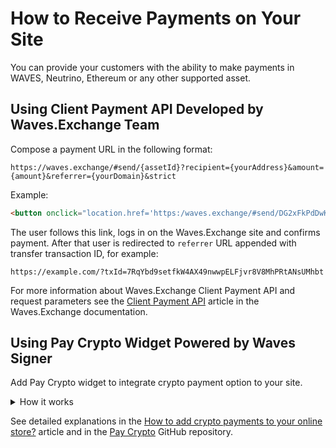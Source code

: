 # How to Receive Payments on Your Site

You can provide your customers with the ability to make payments in WAVES, Neutrino, Ethereum or any other supported asset.

## Using Client Payment API Developed by Waves.Exchange Team

Compose a payment URL in the following format:

```http
https://waves.exchange/#send/{assetId}?recipient={yourAddress}&amount={amount}&referrer={yourDomain}&strict
```

Example:

```html
<button onclick="location.href='https:/waves.exchange/#send/DG2xFkPdDwKUoBkzGAhQtLpSGzfXLiCYPEzeKH2Ad24p?recipient=3P8pGyzZL9AUuFs9YRYPDV3vm73T48ptZxs&amount=1.2&referrer=https%3A%2F%2Fexample.com&strict'">1.2 USDN</button>
```

The user follows this link, logs in on the Waves.Exchange site and confirms payment. After that user is redirected to `referrer` URL appended with transfer transaction ID, for example:

```http
https://example.com/?txId=7RqYbd9setfkW4AX49nwwpELFjvr8V8MhPRtANsUMhbt
```

For more information about Waves.Exchange Client Payment API and request parameters see the [Client Payment API](https://docs.waves.exchange/en/waves-exchange/waves-exchange-client-api/waves-exchange-client-payment-api) article in the Waves.Exchange documentation.

## Using Pay Crypto Widget Powered by Waves Signer

Add Pay Crypto widget to integrate crypto payment option to your site.

<details><summary>How it works</summary>
<img src="https://server.vlzhr.top/hosted/9446628-payment.gif" border"1">
</details>

See detailed explanations in the [How to add crypto payments to your online store?](https://medium.com/wavesprotocol/how-to-add-crypto-payments-to-your-online-store-b528b739cdfb) article and in the [Pay Crypto](https://github.com/vlzhr/pay-crypto-widget) GitHub repository.
